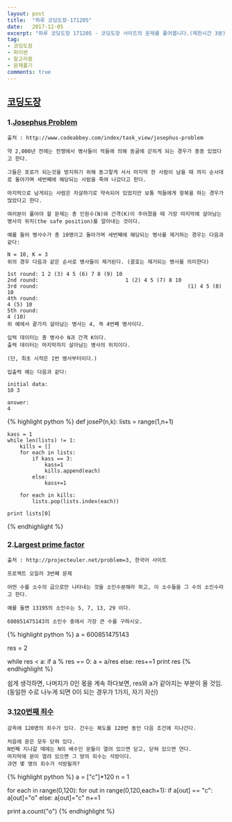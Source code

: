 ```yaml
---
layout: post
title:  "하루 코딩도장-171205"
date:   2017-12-05
excerpt: "하루 코딩도장 171205 - 코딩도장 사이트의 문제를 풀어봅니다.(제한시간 3분)"
tag:
- 코딩도장
- 파이썬
- 알고리즘
- 문제풀기
comments: true
---
```



## [코딩도장](http://codingdojang.com)


### 1.[Josephus Problem](http://codingdojang.com/scode/447?answer_mode=hide)
```
출처 : http://www.codeabbey.com/index/task_view/josephus-problem

약 2,000년 전에는 전쟁에서 병사들이 적들에 의해 동굴에 갇히게 되는 경우가 종종 있었다고 한다.

그들은 포로가 되는것을 방지하기 위해 동그랗게 서서 마지막 한 사람이 남을 때 까지 순서대로 돌아가며 세번째에 해당되는 사람을 죽여 나갔다고 한다.

마지막으로 남게되는 사람은 자살하기로 약속되어 있었지만 보통 적들에게 항복을 하는 경우가 많았다고 한다.

여러분이 풀어야 할 문제는 총 인원수(N)와 간격(K)이 주어졌을 때 가장 마지막에 살아남는 병사의 위치(the safe position)를 알아내는 것이다.

예를 들어 병사수가 총 10명이고 돌아가며 세번째에 해당되는 병사를 제거하는 경우는 다음과 같다:

N = 10, K = 3
위의 경우 다음과 같은 순서로 병사들이 제거된다. (괄호는 제거되는 병사를 의미한다)

1st round: 1 2 (3) 4 5 (6) 7 8 (9) 10
2nd round:                            1 (2) 4 5 (7) 8 10
3rd round:                                                (1) 4 5 (8) 10
4th round:                                                               4 (5) 10
5th round:                                                                        4 (10)
위 예에서 끝가지 살아남는 병사는 4, 즉 4번째 병사이다.

입력 데이터는 총 병사수 N과 간격 K이다.
출력 데이터는 마지막까지 살아남는 병사의 위치이다.

(단, 최초 시작은 1번 병사부터이다.)

입출력 예는 다음과 같다:

initial data:
10 3

answer:
4

```


{% highlight python %}
def joseP(n,k):
    lists = range(1,n+1)

    kass = 1
    while len(lists) != 1:
        kills = []
        for each in lists:
            if kass == 3:
                kass=1
                kills.append(each)
            else:
                kass+=1
            
        for each in kills:
            lists.pop(lists.index(each))
    
    print lists[0]
{% endhighlight %}




### 2.[Largest prime factor](http://codingdojang.com/scode/450?answer_mode=hide)

```
출처 : http://projecteuler.net/problem=3, 한국어 사이트

프로젝트 오일러 3번째 문제

어떤 수를 소수의 곱으로만 나타내는 것을 소인수분해라 하고, 이 소수들을 그 수의 소인수라고 한다.

예를 들면 13195의 소인수는 5, 7, 13, 29 이다.

600851475143의 소인수 중에서 가장 큰 수를 구하시오.
```


{% highlight python %}
a = 600851475143

res = 2

while res < a:
    if a % res == 0:
        a = a/res
    else:
        res+=1
print res
{% endhighlight %}

쉽게 생각하면, 나머지가 0인 몫을 계속 하다보면, res와 a가 같아지는 부분이 올 것임. (동일한 수로 나누게 되면 0이 되는 경우가 1가지, 자기 자신)




### 3.[120번째 죄수](http://codingdojang.com/scode/525?answer_mode=hide)
```
감옥에 120명의 죄수가 있다. 간수는 복도를 120번 동안 다음 조건에 지나간다.

처음에 문은 모두 닫혀 있다.
N번째 지나갈 때에는 N의 배수인 문들이 열려 있으면 닫고, 닫혀 있으면 연다.
마지막에 문이 열려 있으면 그 방의 죄수는 석방이다.
과연 몇 명의 죄수가 석방될까?
```


{% highlight python %}
a = ["c"]*120
n = 1

for each in range(0,120):
    for out in range(0,120,each+1):
        if a[out] == "c":
            a[out]="o"
        else:
            a[out]="c"
    n+=1

print a.count("o")
{% endhighlight %}


